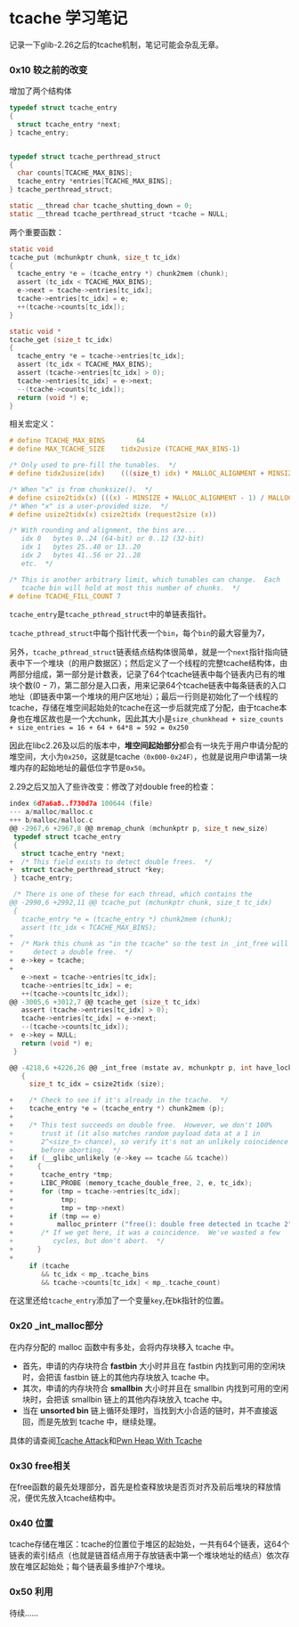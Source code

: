 # tcache 学习笔记

记录一下glib-2.26之后的tcache机制，笔记可能会杂乱无章。

### 0x10 较之前的改变

增加了两个结构体

```c
typedef struct tcache_entry
{
  struct tcache_entry *next;
} tcache_entry;


typedef struct tcache_perthread_struct
{
  char counts[TCACHE_MAX_BINS];
  tcache_entry *entries[TCACHE_MAX_BINS];
} tcache_perthread_struct;

static __thread char tcache_shutting_down = 0;
static __thread tcache_perthread_struct *tcache = NULL;
```

两个重要函数：

```c
static void
tcache_put (mchunkptr chunk, size_t tc_idx)
{
  tcache_entry *e = (tcache_entry *) chunk2mem (chunk);
  assert (tc_idx < TCACHE_MAX_BINS);
  e->next = tcache->entries[tc_idx];
  tcache->entries[tc_idx] = e;
  ++(tcache->counts[tc_idx]);
}

static void *
tcache_get (size_t tc_idx)
{
  tcache_entry *e = tcache->entries[tc_idx];
  assert (tc_idx < TCACHE_MAX_BINS);
  assert (tcache->entries[tc_idx] > 0);
  tcache->entries[tc_idx] = e->next;
  --(tcache->counts[tc_idx]);
  return (void *) e;
}
```

相关宏定义：

```c
# define TCACHE_MAX_BINS		64
# define MAX_TCACHE_SIZE	tidx2usize (TCACHE_MAX_BINS-1)

/* Only used to pre-fill the tunables.  */
# define tidx2usize(idx)	(((size_t) idx) * MALLOC_ALIGNMENT + MINSIZE - SIZE_SZ)

/* When "x" is from chunksize().  */
# define csize2tidx(x) (((x) - MINSIZE + MALLOC_ALIGNMENT - 1) / MALLOC_ALIGNMENT)
/* When "x" is a user-provided size.  */
# define usize2tidx(x) csize2tidx (request2size (x))

/* With rounding and alignment, the bins are...
   idx 0   bytes 0..24 (64-bit) or 0..12 (32-bit)
   idx 1   bytes 25..40 or 13..20
   idx 2   bytes 41..56 or 21..28
   etc.  */

/* This is another arbitrary limit, which tunables can change.  Each
   tcache bin will hold at most this number of chunks.  */
# define TCACHE_FILL_COUNT 7
```

`tcache_entry`是`tcache_pthread_struct`中的单链表指针。

`tcache_pthread_struct`中每个指针代表一个`bin`，每个`bin`的最大容量为$7$，

另外，`tcache_pthread_struct`链表结点结构体很简单，就是一个`next`指针指向链表中下一个堆块（的用户数据区）；然后定义了一个线程的完整tcache结构体，由两部分组成，第一部分是计数表，记录了$64$个tcache链表中每个链表内已有的堆块个数$(0-7)$，第二部分是入口表，用来记录$64$个tcache链表中每条链表的入口地址（即链表中第一个堆块的用户区地址）；最后一行则是初始化了一个线程的tcache，存储在堆空间起始处的tcache在这一步后就完成了分配，由于tcache本身也在堆区故也是一个大chunk，因此其大小是`size_chunkhead + size_counts + size_entries = 16 + 64 + 64*8 = 592 = 0x250​`

因此在libc2.26及以后的版本中，**堆空间起始部分**都会有一块先于用户申请分配的堆空间，大小为`0x250`，这就是tcache`（0x000-0x24F）`，也就是说用户申请第一块堆内存的起始地址的最低位字节是`0x50`。

2.29之后又加入了些许改变：修改了对double free的检查：

```c
index 6d7a6a8..f730d7a 100644 (file)
--- a/malloc/malloc.c
+++ b/malloc/malloc.c
@@ -2967,6 +2967,8 @@ mremap_chunk (mchunkptr p, size_t new_size)
 typedef struct tcache_entry
 {
   struct tcache_entry *next;
+  /* This field exists to detect double frees.  */
+  struct tcache_perthread_struct *key;
 } tcache_entry;

 /* There is one of these for each thread, which contains the
@@ -2990,6 +2992,11 @@ tcache_put (mchunkptr chunk, size_t tc_idx)
 {
   tcache_entry *e = (tcache_entry *) chunk2mem (chunk);
   assert (tc_idx < TCACHE_MAX_BINS);
+
+  /* Mark this chunk as "in the tcache" so the test in _int_free will
+     detect a double free.  */
+  e->key = tcache;
+
   e->next = tcache->entries[tc_idx];
   tcache->entries[tc_idx] = e;
   ++(tcache->counts[tc_idx]);
@@ -3005,6 +3012,7 @@ tcache_get (size_t tc_idx)
   assert (tcache->entries[tc_idx] > 0);
   tcache->entries[tc_idx] = e->next;
   --(tcache->counts[tc_idx]);
+  e->key = NULL;
   return (void *) e;
 }

@@ -4218,6 +4226,26 @@ _int_free (mstate av, mchunkptr p, int have_lock)
   {
     size_t tc_idx = csize2tidx (size);

+    /* Check to see if it's already in the tcache.  */
+    tcache_entry *e = (tcache_entry *) chunk2mem (p);
+
+    /* This test succeeds on double free.  However, we don't 100%
+       trust it (it also matches random payload data at a 1 in
+       2^<size_t> chance), so verify it's not an unlikely coincidence
+       before aborting.  */
+    if (__glibc_unlikely (e->key == tcache && tcache))
+      {
+       tcache_entry *tmp;
+       LIBC_PROBE (memory_tcache_double_free, 2, e, tc_idx);
+       for (tmp = tcache->entries[tc_idx];
+            tmp;
+            tmp = tmp->next)
+         if (tmp == e)
+           malloc_printerr ("free(): double free detected in tcache 2");
+       /* If we get here, it was a coincidence.  We've wasted a few
+          cycles, but don't abort.  */
+      }
+
     if (tcache
        && tc_idx < mp_.tcache_bins
        && tcache->counts[tc_idx] < mp_.tcache_count)
```

在这里还给`tcache_entry`添加了一个变量`key`,在bk指针的位置。

### 0x20 _int_malloc部分

在内存分配的 malloc 函数中有多处，会将内存块移入 tcache 中。

- 首先，申请的内存块符合 **fastbin** 大小时并且在 fastbin 内找到可用的空闲块时，会把该 fastbin 链上的其他内存块放入 tcache 中。
- 其次，申请的内存块符合 **smallbin** 大小时并且在 smallbin 内找到可用的空闲块时，会把该 smallbin 链上的其他内存块放入 tcache 中。
- 当在 **unsorted bin** 链上循环处理时，当找到大小合适的链时，并不直接返回，而是先放到 tcache 中，继续处理。

具体的请查阅[Tcache Attack](https://ctf-wiki.github.io/ctf-wiki/pwn/linux/glibc-heap/tcache_attack-zh/#0x02-tcache-usage)和[Pwn Heap With Tcache](https://www.secpulse.com/archives/71958.html)

### 0x30 free相关

在free函数的最先处理部分，首先是检查释放块是否页对齐及前后堆块的释放情况，便优先放入tcache结构中。

### 0x40 位置

tcache存储在堆区：tcache的位置位于堆区的起始处，一共有64个链表，这64个链表的索引结点（也就是链首结点用于存放链表中第一个堆块地址的结点）依次存放在堆区起始处；每个链表最多维护7个堆块。

### 0x50 利用

待续……